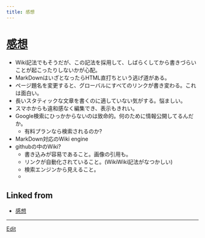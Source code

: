 ```yaml
---
title: 感想
---
```

# [感想](/感想)


* Wiki記法でもそうだが、この記法を採用して、しばらくしてから書きづらいことが起こったりしないかが心配。
* MarkDownはいざとなったらHTML直打ちという逃げ道がある。
* ページ題名を変更すると、グローバルにすべてのリンクが書き変わる。これは面白い。
* 長いスタティックな文章を書くのに適していない気がする。悩ましい。
* スマホからも違和感なく編集でき、表示もきれい。
* Google検索にひっかからないのは致命的。何のために情報公開してるんだか。
  * 有料プランなら検索されるのか?
* MarkDown対応のWiki engine
* githubの中のWiki?
  * 書き込みが容易であること。画像の引用も。
  * リンクが自動化されていること。(WikiWiki記法がなつかしい)
  * 検索エンジンから見えること。
  * 



## Linked from

* [感想](/感想)


----
[Edit](https://github.com/vitroid/vitroid.github.io/edit/master/MD/感想.md)
